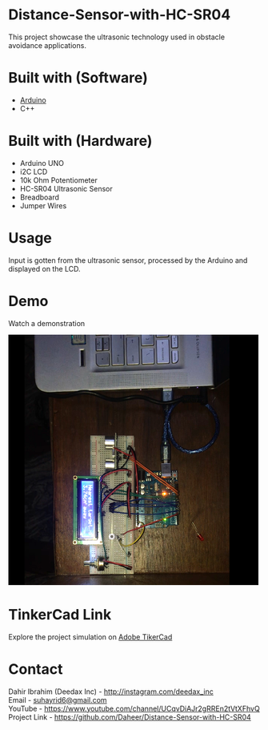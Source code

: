 # Distance-Sensor-with-HC-SR04

This project showcase the ultrasonic technology used in obstacle avoidance applications.

# Built with (Software)

<ul>
 
 <li> <a href = 'https://www/arduino.cc'> Arduino </a> </li>
 <li> C++ </li>

</ul>

# Built with (Hardware)

<ul> 
 
 <li> Arduino UNO </li>
 <li> i2C LCD </li>
 <li> 10k Ohm Potentiometer </li>
 <li> HC-SR04 Ultrasonic Sensor </li>
 <li> Breadboard </li>
 <li> Jumper Wires </li>
 
</ul>

# Usage

Input is gotten from the ultrasonic sensor, processed by the Arduino and displayed on the LCD.

# Demo

Watch a demonstration

<a href = 'Distance Sensor with HC-SR04.mov'> <img height = 500 width = 500 src = 'Distance Sensor with HC-SR04.png'/> </a>

# TinkerCad Link

Explore the project simulation on <a href = 'https://www.tinkercad.com/things/gjM8gvFenSQ-distance-reader-with-hc-sr04-sensor'> Adobe TikerCad </a>

# Contact

Dahir Ibrahim (Deedax Inc) - http://instagram.com/deedax_inc <br>
Email - suhayrid6@gmail.com <br>
YouTube - https://www.youtube.com/channel/UCqvDiAJr2gRREn2tVtXFhvQ <br>
Project Link - https://github.com/Daheer/Distance-Sensor-with-HC-SR04
